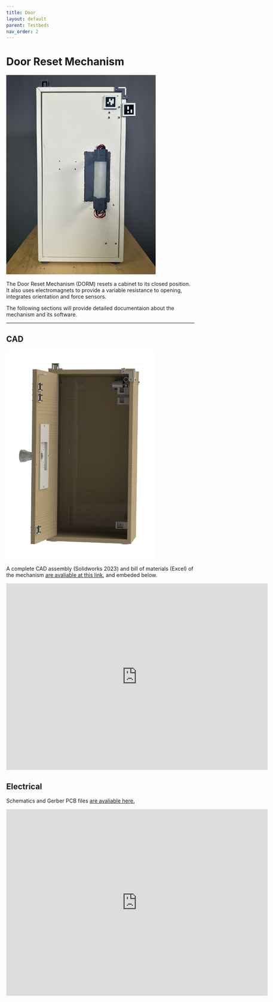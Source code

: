 ```yaml
---
title: Door
layout: default
parent: Testbeds
nav_order: 2
---
```


# Door Reset Mechanism

<img src="door.jpg" alt="drawing" width="400"/>

The Door Reset Mechanism (DORM) resets a cabinet to its closed position. It also uses electromagnets to provide a variable resistance to opening, integrates orientation and force sensors. 

The following sections will provide detailed documentaion about the mechanism and its software.

---

## CAD
<img src="door_render.png" alt="drawing" width="400"/>

A complete CAD assembly (Solidworks 2023) and bill of materials (Excel) of the mechanism [are avaliable at this link](https://oregonstate.box.com/s/5hvh5zr6w84fwhshscfek9fnh1xklzux), and embeded below. 

<iframe src="https://oregonstate.app.box.com/embed/s/5hvh5zr6w84fwhshscfek9fnh1xklzux?sortColumn=date" width="700" height="500" frameborder="0" allowfullscreen webkitallowfullscreen msallowfullscreen></iframe>

## Electrical

Schematics and Gerber PCB files [are avaliable here.](https://oregonstate.box.com/s/ys0l9vg5lmcvihlmls1g7xryc1gnctif)

<iframe src="https://oregonstate.app.box.com/embed/s/ys0l9vg5lmcvihlmls1g7xryc1gnctif?sortColumn=date" width="700" height="500" frameborder="0" allowfullscreen webkitallowfullscreen msallowfullscreen></iframe>
